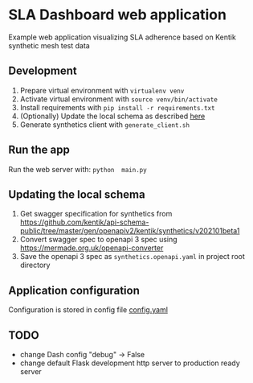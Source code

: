 # SLA Dashboard web application
Example web application visualizing SLA adherence based on Kentik synthetic mesh test data

## Development

1. Prepare virtual environment with `virtualenv venv`
1. Activate virtual environment with `source venv/bin/activate`
1. Install requirements with `pip install -r requirements.txt`
1. (Optionally) Update the local schema as described [here](##Updating-the-local-schema)
1. Generate synthetics client with `generate_client.sh`

## Run the app

Run the web server with: `python  main.py`

## Updating the local schema

1. Get swagger specification for synthetics from <https://github.com/kentik/api-schema-public/tree/master/gen/openapiv2/kentik/synthetics/v202101beta1>
1. Convert swagger spec to openapi 3 spec using <https://mermade.org.uk/openapi-converter>
1. Save the openapi 3 spec as `synthetics.openapi.yaml` in project root directory

## Application configuration

Configuration is stored in config file [config.yaml](./config.yaml)

## TODO

- change Dash config "debug" -> False
- change default Flask development http server to production ready server
